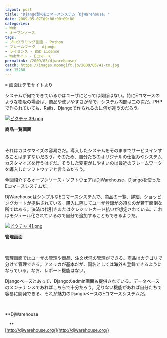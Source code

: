 ```yaml
---
layout: post
title: "Django製のEコマースシステム「DjWarehouse」"
date: 2009-05-07T09:00:00+09:00
categories:
- Web
- オープンソース
tags: 
- プログラミング言語 - Python
- フレームワーク - django
- ライセンス - BSD License
- Webサイト - Eコマース
permalink: /2009/05/djwarehouse/
catch: https://images.moongift.jp/2009/05/41-tm.jpg
id: 15288
---
```

※ 画面はデモサイトより

  

システムが何でできているかはユーザにとっては関係はない。特にEコマースのような物販の場合は、商品や使いやすさが命で、システム内部は二の次だ。PHPで作られていても、Rails、Djangoで作られるのに何が違うのだろう。

  

[![ピクチャ 39.png](https://images.moongift.jp/2009/05/39-tm.jpg)](https://images.moongift.jp/2009/05/39.png)  
  
**商品一覧画面**

  

　

  

それはカスタマイズの容易さだ。導入したシステムをそのままでサービスインすることはまずないだろう。そのため、自分たちのオリジナルの仕組みやシステムカスタマイズを行うはずだ。そうした変更がしやすいのは最近のフレームワークを導入したソフトウェアと言えるだろう。

  

今回紹介するオープンソース・ソフトウェアはDjWarehouse、Djangoを使ったEコマースシステムだ。

  
<!--more-->

DjWarehouseはシンプルなEコマースシステムで、商品の一覧、詳細、ショッピングカートが提供されている。購入に際してユーザ登録が必須なのが若干面倒な所ではある。決済は代引きまたはクレジットカード払いが想定されている。これはモジュール化されているので自分で追加することもできるようだ。

  

[![ピクチャ 41.png](https://images.moongift.jp/2009/05/41-tm.jpg)](https://images.moongift.jp/2009/05/41.png)  
  
**管理画面**

  

　

  

管理画面ではユーザの管理や商品、注文状況の管理ができる。商品はカテゴリで分けて管理できる。アメリカが基本だが、国名としては海外も登録できるようになっている。なお、レポート機能はない。

  

Djangoベースとあって、Djangoのadmin画面も提供されている。データベースのメンテナンスであればこちらで十分だろう。足りない機能があれば自分たちで容易に開発できる、それが魅力のDjangoベースのEコマースシステムだ。

  

　

  

**DjWarehouse  
  
　**  
  [http://djwarehouse.org/](http://djwarehouse.org/)

  
